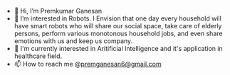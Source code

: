 - 👋 Hi, I’m Premkumar Ganesan
- 👀 I’m interested in Robots. I Envision that one day every household will have smart robots who will share our social space, take care of elderly persons, perform various monotonous household jobs, and even share emotions with us and keep us company.
- 🌱 I'm currently interested in Aritificial Intelligence and it's application in healthcare field.
- 📫 How to reach me @premganesan6@gmail.com 

<!---
premkumar6/premkumar6 is a ✨ special ✨ repository because its `README.md` (this file) appears on your GitHub profile.
You can click the Preview link to take a look at your changes.
--->

